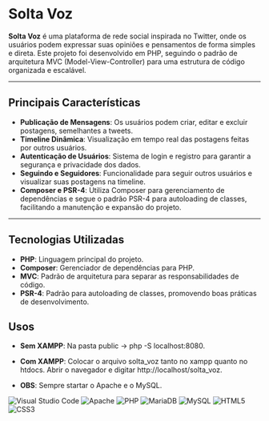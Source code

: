 # Solta Voz

**Solta Voz** é uma plataforma de rede social inspirada no Twitter, onde os usuários podem expressar suas opiniões e pensamentos de forma simples e direta. Este projeto foi desenvolvido em PHP, seguindo o padrão de arquitetura MVC (Model-View-Controller) para uma estrutura de código organizada e escalável.

<hr>

## Principais Características

- **Publicação de Mensagens**: Os usuários podem criar, editar e excluir postagens, semelhantes a tweets.
- **Timeline Dinâmica**: Visualização em tempo real das postagens feitas por outros usuários.
- **Autenticação de Usuários**: Sistema de login e registro para garantir a segurança e privacidade dos dados.
- **Seguindo e Seguidores**: Funcionalidade para seguir outros usuários e visualizar suas postagens na timeline.
- **Composer e PSR-4**: Utiliza Composer para gerenciamento de dependências e segue o padrão PSR-4 para autoloading de classes, facilitando a manutenção e expansão do projeto.

<hr>

## Tecnologias Utilizadas

- **PHP**: Linguagem principal do projeto.
- **Composer**: Gerenciador de dependências para PHP.
- **MVC**: Padrão de arquitetura para separar as responsabilidades de código.
- **PSR-4**: Padrão para autoloading de classes, promovendo boas práticas de desenvolvimento.

## Usos 

- **Sem XAMPP**: Na pasta public -> php -S localhost:8080.
- **Com XAMPP**: Colocar o arquivo solta_voz tanto no xampp quanto no htdocs. Abrir o navegador e digitar http://localhost/solta_voz.

- **OBS**: Sempre startar o Apache e o MySQL. 

![Visual Studio Code](https://img.shields.io/badge/Visual%20Studio%20Code-0078d7.svg?style=for-the-badge&logo=visual-studio-code&logoColor=white)
![Apache](https://img.shields.io/badge/apache-%23D42029.svg?style=for-the-badge&logo=apache&logoColor=white)
![PHP](https://img.shields.io/badge/php-%23777BB4.svg?style=for-the-badge&logo=php&logoColor=white)
![MariaDB](https://img.shields.io/badge/MariaDB-003545?style=for-the-badge&logo=mariadb&logoColor=white)
![MySQL](https://img.shields.io/badge/mysql-4479A1.svg?style=for-the-badge&logo=mysql&logoColor=white)
![HTML5](https://img.shields.io/badge/html5-%23E34F26.svg?style=for-the-badge&logo=html5&logoColor=white)
![CSS3](https://img.shields.io/badge/css3-%231572B6.svg?style=for-the-badge&logo=css3&logoColor=white)
